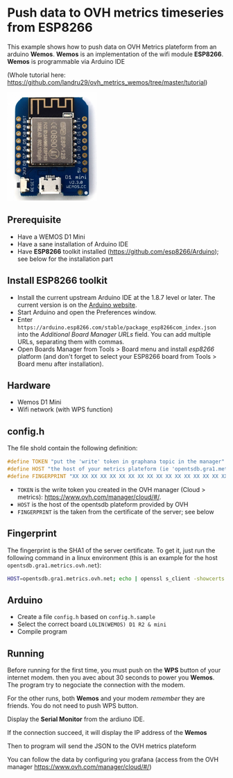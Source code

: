 # Push data to OVH metrics timeseries from ESP8266

This example shows how to push data on OVH Metrics plateform from an arduino **Wemos**. **Wemos** is an implementation of the wifi module **ESP8266**. **Wemos** is programmable via Arduino IDE

(Whole tutorial here: <https://github.com/landru29/ovh_metrics_wemos/tree/master/tutorial>)

![Wemos](https://github.com/landru29/ovh_metrics_wemos/raw/master/wemos.png "Wemos D1 R2 mini")

## Prerequisite

* Have a WEMOS D1 Mini
* Have a sane installation of Arduino IDE
* Have **ESP8266** toolkit installed (<https://github.com/esp8266/Arduino>); see below for the installation part

## Install ESP8266 toolkit

* Install the current upstream Arduino IDE at the 1.8.7 level or later. The current version is on the [Arduino website](https://www.arduino.cc/en/main/software).
* Start Arduino and open the Preferences window.
* Enter ```https://arduino.esp8266.com/stable/package_esp8266com_index.json``` into the *Additional Board Manager URLs* field. You can add multiple URLs, separating them with commas.
* Open Boards Manager from Tools > Board menu and install *esp8266* platform (and don't forget to select your ESP8266 board from Tools > Board menu after installation).

## Hardware

* Wemos D1 Mini
* Wifi network (with WPS function)

## config.h

The file shold contain the following definition:

```c
#define TOKEN "put the 'write' token in graphana topic in the manager"
#define HOST "the host of your metrics plateform (ie 'opentsdb.gra1.metrics.ovh.net')"
#define FINGERPRINT "XX XX XX XX XX XX XX XX XX XX XX XX XX XX XX XX XX XX XX XX"
```

* `TOKEN` is the write token you created in the OVH manager (Cloud > metrics): <https://www.ovh.com/manager/cloud/#/>.
* `HOST` is the host of the opentsdb plateform provided by OVH
* `FINGERPRINT` is the taken from the certificate of the server; see below

## Fingerprint

The fingerprint is the SHA1 of the server certificate. To get it, just run the following command in a linux environment (this is an example for the host `opentsdb.gra1.metrics.ovh.net`):

```bash
HOST=opentsdb.gra1.metrics.ovh.net; echo | openssl s_client -showcerts -servername ${HOST} -connect ${HOST}:443 2>/dev/null | openssl x509 -noout -fingerprint -sha1 -inform pem | sed -e "s/.*=//g" | sed -e "s/\:/ /g"
```

## Arduino

* Create a file `config.h` based on `config.h.sample`
* Select the correct board `LOLIN(WEMOS) D1 R2 & mini`
* Compile program

## Running

Before running for the first time, you must push on the **WPS** button of your internet modem. then you avec about 30 seconds to power you **Wemos**. The program try to negociate the connection with the modem.

For the other runs, both **Wemos** and your modem *remember* they are friends. You do not need to push WPS button.

Display the **Serial Monitor** from the ardiuno IDE.

If the connection succeed, it will display the IP address of the **Wemos**

Then to program will send the JSON to the OVH metrics plateform

You can follow the data by configuring you grafana (access from the OVH manager <https://www.ovh.com/manager/cloud/#/>)
